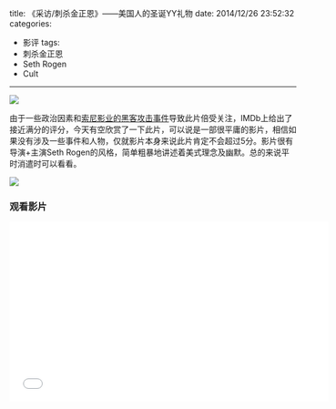 title: 《采访/刺杀金正恩》——美国人的圣诞YY礼物
date: 2014/12/26 23:52:32
categories:
- 影评
tags:
- 刺杀金正恩
- Seth Rogen
- Cult

---
![](https://image.covertness.me/cishajinzhengenp2187333707.jpg)

<!-- more -->

由于一些政治因素和[索尼影业的黑客攻击事件](http://zhuanlan.zhihu.com/bigertech/19916597)导致此片倍受关注，IMDb上给出了接近满分的评分，今天有空欣赏了一下此片，可以说是一部很平庸的影片，相信如果没有涉及一些事件和人物，仅就影片本身来说此片肯定不会超过5分。影片很有导演+主演Seth Rogen的风格，简单粗暴地讲述着美式理念及幽默。总的来说平时消遣时可以看看。

![](https://image.covertness.me/cishajinzhengen1.png)

### 观看影片
<iframe width="560" height="315" src="//www.youtube.com/embed/Ed2kSuKqfz0" frameborder="0" allowfullscreen></iframe>
